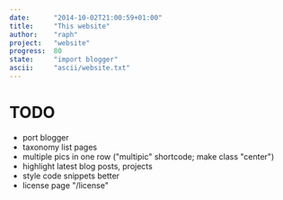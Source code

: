 ```yaml
---
date:      "2014-10-02T21:00:59+01:00"
title:     "This website"
author:    "raph"
project:   "website"
progress:  80
state:     "import blogger"
ascii:     "ascii/website.txt"
---
```

# TODO
* port blogger
* taxonomy list pages
* multiple pics in one row ("multipic" shortcode; make class "center")
* highlight latest blog posts, projects
* style code snippets better
* license page  "/license"
